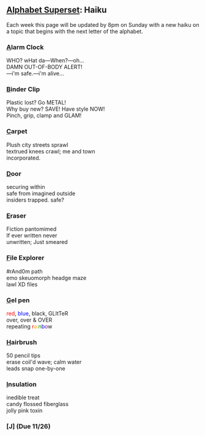 ## [Alphabet Superset](https://www.alphabetsuperset.com/): Haiku

Each week this page will be updated by 8pm on Sunday with a new haiku on a topic that begins with the next letter of the alphabet.

### [A](https://www.youtube.com/watch?v=XAJDQOCy62k)larm Clock
WHO? wHat da—When?—oh...  
DAMN OUT-OF-BODY ALERT!  
—i'm safe.—i'm alive...

### [B](https://www.youtube.com/watch?v=dB8sl080myg)inder Clip
Plastic lost? Go METAL!  
Why buy new? SAVE! Have style NOW!  
Pinch, grip, clamp and GLAM!  

### [C](https://i.ebayimg.com/images/g/9i0AAOSwoVNaMnZd/s-l1600.jpg)arpet
Plush city streets sprawl  
textrued knees crawl; me and town  
incorporated.  

### [D](https://www.youtube.com/watch?v=RcWxQUMLsLA)oor
securing within  
safe from imagined outside  
insiders trapped. safe?   

### [E](https://i.pinimg.com/originals/b7/be/c0/b7bec0a2e7f2ba5e1ceacde588c25f8c.jpg)raser
Fiction pantomimed  
If ever written never  
unwritten; Just smeared  

### [F](https://youtube.com/playlist?list=PL8ft6JOqtoYDjKL2mJlli-4EARw94b2FZ&si=eZyKzJ_sEWh9q5lr)ile Explorer
#rAnd0m path  
emo skeuomorph headge maze  
lawl XD files  

### [G](https://kagi.com/proxy/pb4ub6hf3m101.jpg?c=TklOzPjLPioJ5YMJT75bSos4cJZ7rZU-jmaMQg33DqvstZq3C6p8LK7q4PCs7Soy)el pen

<font color="red">red</font>, <font color="blue">blue</font>, black, GLItTeR  
over, over & OVER  
repeating <font color="red">r</font><font color= "orange">a</font><font color="yellow">i</font><font color="green">n</font><font color="blue">b</font><font color="purple">o</font>w  

### [H](https://www.youtube.com/watch?v=-6pbbtLUwf8)airbrush
50 pencil tips   
erase coil'd wave; calm water  
leads snap one-by-one  

### [I](https://www.reddit.com/r/forbiddensnacks/comments/7r9ywf/cotton_candy_insulation/)nsulation
inedible treat  
candy flossed fiberglass  
jolly pink toxin  

### [J] (Due 11/26)
